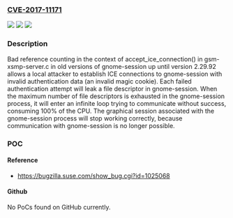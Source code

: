### [CVE-2017-11171](https://cve.mitre.org/cgi-bin/cvename.cgi?name=CVE-2017-11171)
![](https://img.shields.io/static/v1?label=Product&message=n%2Fa&color=blue)
![](https://img.shields.io/static/v1?label=Version&message=n%2Fa&color=blue)
![](https://img.shields.io/static/v1?label=Vulnerability&message=n%2Fa&color=brighgreen)

### Description

Bad reference counting in the context of accept_ice_connection() in gsm-xsmp-server.c in old versions of gnome-session up until version 2.29.92 allows a local attacker to establish ICE connections to gnome-session with invalid authentication data (an invalid magic cookie). Each failed authentication attempt will leak a file descriptor in gnome-session. When the maximum number of file descriptors is exhausted in the gnome-session process, it will enter an infinite loop trying to communicate without success, consuming 100% of the CPU. The graphical session associated with the gnome-session process will stop working correctly, because communication with gnome-session is no longer possible.

### POC

#### Reference
- https://bugzilla.suse.com/show_bug.cgi?id=1025068

#### Github
No PoCs found on GitHub currently.

